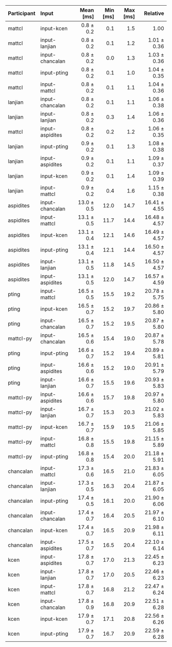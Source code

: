 | Participant | Input | Mean [ms] | Min [ms] | Max [ms] | Relative |
|:---|:---|---:|---:|---:|---:|
| mattcl | input-kcen | 0.8 ± 0.2 | 0.1 | 1.5 | 1.00 |
| mattcl | input-lanjian | 0.8 ± 0.2 | 0.1 | 1.2 | 1.01 ± 0.36 |
| mattcl | input-chancalan | 0.8 ± 0.2 | 0.0 | 1.3 | 1.03 ± 0.36 |
| mattcl | input-pting | 0.8 ± 0.2 | 0.1 | 1.0 | 1.04 ± 0.35 |
| mattcl | input-mattcl | 0.8 ± 0.2 | 0.1 | 1.1 | 1.04 ± 0.36 |
| lanjian | input-chancalan | 0.8 ± 0.2 | 0.1 | 1.1 | 1.06 ± 0.38 |
| lanjian | input-lanjian | 0.8 ± 0.2 | 0.3 | 1.4 | 1.06 ± 0.36 |
| mattcl | input-aspidites | 0.8 ± 0.2 | 0.2 | 1.2 | 1.06 ± 0.35 |
| lanjian | input-pting | 0.9 ± 0.2 | 0.1 | 1.3 | 1.08 ± 0.38 |
| lanjian | input-aspidites | 0.9 ± 0.2 | 0.1 | 1.1 | 1.09 ± 0.37 |
| lanjian | input-kcen | 0.9 ± 0.2 | 0.1 | 1.4 | 1.09 ± 0.39 |
| lanjian | input-mattcl | 0.9 ± 0.2 | 0.4 | 1.6 | 1.15 ± 0.38 |
| aspidites | input-chancalan | 13.0 ± 0.5 | 12.0 | 14.7 | 16.41 ± 4.55 |
| aspidites | input-mattcl | 13.1 ± 0.5 | 11.7 | 14.4 | 16.48 ± 4.57 |
| aspidites | input-kcen | 13.1 ± 0.4 | 12.1 | 14.6 | 16.49 ± 4.57 |
| aspidites | input-pting | 13.1 ± 0.4 | 12.1 | 14.4 | 16.50 ± 4.57 |
| aspidites | input-lanjian | 13.1 ± 0.5 | 11.8 | 14.5 | 16.50 ± 4.57 |
| aspidites | input-aspidites | 13.1 ± 0.5 | 12.0 | 14.7 | 16.57 ± 4.59 |
| pting | input-mattcl | 16.5 ± 0.5 | 15.5 | 19.2 | 20.78 ± 5.75 |
| pting | input-kcen | 16.5 ± 0.7 | 15.2 | 19.7 | 20.86 ± 5.80 |
| pting | input-chancalan | 16.5 ± 0.7 | 15.2 | 19.5 | 20.87 ± 5.80 |
| mattcl-py | input-chancalan | 16.5 ± 0.6 | 15.4 | 19.0 | 20.87 ± 5.78 |
| pting | input-pting | 16.6 ± 0.7 | 15.2 | 19.4 | 20.89 ± 5.81 |
| pting | input-aspidites | 16.6 ± 0.6 | 15.2 | 19.0 | 20.91 ± 5.79 |
| pting | input-lanjian | 16.6 ± 0.7 | 15.5 | 19.6 | 20.93 ± 5.83 |
| mattcl-py | input-aspidites | 16.6 ± 0.6 | 15.7 | 19.8 | 20.97 ± 5.80 |
| mattcl-py | input-lanjian | 16.7 ± 0.7 | 15.3 | 20.3 | 21.02 ± 5.83 |
| mattcl-py | input-kcen | 16.7 ± 0.7 | 15.9 | 19.5 | 21.06 ± 5.85 |
| mattcl-py | input-mattcl | 16.8 ± 0.8 | 15.5 | 19.8 | 21.15 ± 5.89 |
| mattcl-py | input-pting | 16.8 ± 0.8 | 15.4 | 20.0 | 21.18 ± 5.91 |
| chancalan | input-mattcl | 17.3 ± 0.6 | 16.5 | 21.0 | 21.83 ± 6.05 |
| chancalan | input-lanjian | 17.3 ± 0.5 | 16.3 | 20.4 | 21.87 ± 6.05 |
| chancalan | input-pting | 17.4 ± 0.5 | 16.1 | 20.0 | 21.90 ± 6.06 |
| chancalan | input-chancalan | 17.4 ± 0.7 | 16.4 | 20.5 | 21.97 ± 6.10 |
| chancalan | input-kcen | 17.4 ± 0.7 | 16.5 | 20.9 | 21.98 ± 6.11 |
| chancalan | input-aspidites | 17.5 ± 0.7 | 16.5 | 20.4 | 22.10 ± 6.14 |
| kcen | input-aspidites | 17.8 ± 0.7 | 17.0 | 21.3 | 22.45 ± 6.23 |
| kcen | input-lanjian | 17.8 ± 0.7 | 17.0 | 20.5 | 22.46 ± 6.23 |
| kcen | input-mattcl | 17.8 ± 0.7 | 16.8 | 21.2 | 22.47 ± 6.24 |
| kcen | input-chancalan | 17.8 ± 0.9 | 16.8 | 20.9 | 22.51 ± 6.28 |
| kcen | input-kcen | 17.9 ± 0.7 | 17.1 | 20.8 | 22.56 ± 6.26 |
| kcen | input-pting | 17.9 ± 0.7 | 16.7 | 20.9 | 22.59 ± 6.28 |
